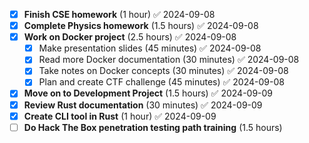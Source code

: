 - [x] **Finish CSE homework** (1 hour) ✅ 2024-09-08
- [x] **Complete Physics homework** (1.5 hours) ✅ 2024-09-08
- [x] **Work on Docker project** (2.5 hours) ✅ 2024-09-08
  - [x] Make presentation slides (45 minutes) ✅ 2024-09-08
  - [x] Read more Docker documentation (30 minutes) ✅ 2024-09-08
  - [x] Take notes on Docker concepts (30 minutes) ✅ 2024-09-08
  - [x] Plan and create CTF challenge (45 minutes) ✅ 2024-09-08
- [x] **Move on to Development Project** (1.5 hours) ✅ 2024-09-09
- [x] **Review Rust documentation** (30 minutes) ✅ 2024-09-09
- [x] **Create CLI tool in Rust** (1 hour) ✅ 2024-09-09
- [ ] **Do Hack The Box penetration testing path training** (1.5 hours)
